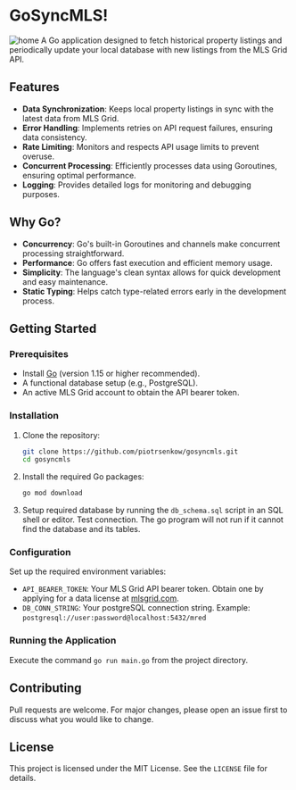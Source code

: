 # GoSyncMLS!
![home](https://github.com/piotrsenkow/gosyncmls/assets/25436323/6defb904-970f-4deb-a695-12753a9fe0ed)
A Go application designed to fetch historical property listings and periodically update your local database with new listings from the MLS Grid API.
## Features

- **Data Synchronization**: Keeps local property listings in sync with the latest data from MLS Grid.
- **Error Handling**: Implements retries on API request failures, ensuring data consistency.
- **Rate Limiting**: Monitors and respects API usage limits to prevent overuse.
- **Concurrent Processing**: Efficiently processes data using Goroutines, ensuring optimal performance.
- **Logging**: Provides detailed logs for monitoring and debugging purposes.

## Why Go?

- **Concurrency**: Go's built-in Goroutines and channels make concurrent processing straightforward.
- **Performance**: Go offers fast execution and efficient memory usage.
- **Simplicity**: The language's clean syntax allows for quick development and easy maintenance.
- **Static Typing**: Helps catch type-related errors early in the development process.

## Getting Started

### Prerequisites

- Install [Go](https://golang.org/doc/install) (version 1.15 or higher recommended).
- A functional database setup (e.g., PostgreSQL).
- An active MLS Grid account to obtain the API bearer token.

### Installation

1. Clone the repository:
    ```bash
    git clone https://github.com/piotrsenkow/gosyncmls.git
    cd gosyncmls
    ```

2. Install the required Go packages:
    ```bash
    go mod download
    ```

3. Setup required database by running the `db_schema.sql` script in an SQL shell or editor. Test connection. The go program will not run if it cannot find the database and its tables.

### Configuration

Set up the required environment variables:

- `API_BEARER_TOKEN`: Your MLS Grid API bearer token. Obtain one by applying for a data license at [mlsgrid.com](https://mlsgrid.com).
- `DB_CONN_STRING`: Your postgreSQL connection string. Example: `postgresql://user:password@localhost:5432/mred`

### Running the Application

Execute the command `go run main.go` from the project directory.

## Contributing

Pull requests are welcome. For major changes, please open an issue first to discuss what you would like to change.

## License

This project is licensed under the MIT License. See the `LICENSE` file for details.
